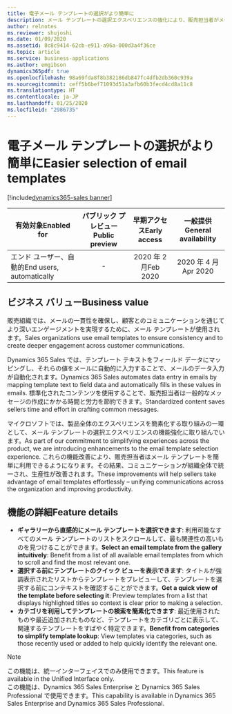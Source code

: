 ```yaml
---
title: 電子メール テンプレートの選択がより簡単に
description: メール テンプレートの選択エクスペリエンスの強化により、販売担当者がメール テンプレートをより簡単に利用できるようになります。
author: relnotes
ms.reviewer: shujoshi
ms.date: 01/09/2020
ms.assetid: 8c8c9414-62cb-e911-a96a-000d3a4f36ce
ms.topic: article
ms.service: business-applications
ms.author: emgibson
dynamics365pdf: true
ms.openlocfilehash: 98a69fda8f8b382186db847fc4dfb2db360c939a
ms.sourcegitcommit: ceff5b6bef71093d51a3afb60b3fecd4cd8a11c8
ms.translationtype: HT
ms.contentlocale: ja-JP
ms.lasthandoff: 01/25/2020
ms.locfileid: "2986735"
---
```

# <a name="easier-selection-of-email-templates"></a><span data-ttu-id="870e8-103">電子メール テンプレートの選択がより簡単に</span><span class="sxs-lookup"><span data-stu-id="870e8-103">Easier selection of email templates</span></span>
[!include[dynamics365-sales banner](../includes/dynamics365-sales.md)]

| <span data-ttu-id="870e8-104">有効対象</span><span class="sxs-lookup"><span data-stu-id="870e8-104">Enabled for</span></span>    |  <span data-ttu-id="870e8-105">パブリック プレビュー</span><span class="sxs-lookup"><span data-stu-id="870e8-105">Public preview</span></span> | <span data-ttu-id="870e8-106">早期アクセス</span><span class="sxs-lookup"><span data-stu-id="870e8-106">Early access</span></span> | <span data-ttu-id="870e8-107">一般提供</span><span class="sxs-lookup"><span data-stu-id="870e8-107">General availability</span></span> | 
| ---------- | :----------: |:----------: |:----------: |
|<span data-ttu-id="870e8-108">エンド ユーザー、自動的</span><span class="sxs-lookup"><span data-stu-id="870e8-108">End users, automatically</span></span>|-|<span data-ttu-id="870e8-109">2020 年 2 月</span><span class="sxs-lookup"><span data-stu-id="870e8-109">Feb 2020</span></span>| <span data-ttu-id="870e8-110">2020 年 4 月</span><span class="sxs-lookup"><span data-stu-id="870e8-110">Apr 2020</span></span>|


## <a name="business-value"></a><span data-ttu-id="870e8-111">ビジネス バリュー</span><span class="sxs-lookup"><span data-stu-id="870e8-111">Business value</span></span>
<!-- bv start -->
<span data-ttu-id="870e8-112">販売組織では、メールの一貫性を確保し、顧客とのコミュニケーションを通じてより深いエンゲージメントを実現するために、メール テンプレートが使用されます。</span><span class="sxs-lookup"><span data-stu-id="870e8-112">Sales organizations use email templates to ensure consistency and to create deeper engagement across customer communications.</span></span> 

<span data-ttu-id="870e8-113">Dynamics 365 Sales では、テンプレート テキストをフィールド データにマッピングし、それらの値をメールに自動的に入力することで、メールのデータ入力が自動化されます。</span><span class="sxs-lookup"><span data-stu-id="870e8-113">Dynamics 365 Sales automates data entry in emails by mapping template text to field data and automatically fills in these values in emails.</span></span> <span data-ttu-id="870e8-114">標準化されたコンテンツを使用することで、販売担当者は一般的なメッセージの作成にかかる時間と労力を節約できます。</span><span class="sxs-lookup"><span data-stu-id="870e8-114">Standardized content saves sellers time and effort in crafting common messages.</span></span> 

<span data-ttu-id="870e8-115">マイクロソフトでは、製品全体のエクスペリエンスを簡素化する取り組みの一環として、メール テンプレートの選択エクスペリエンスの機能強化に取り組んでいます。</span><span class="sxs-lookup"><span data-stu-id="870e8-115">As part of our commitment to simplifying experiences across the product, we are introducing enhancements to the email template selection experience.</span></span> <span data-ttu-id="870e8-116">これらの機能改善により、販売担当者はメール テンプレートを簡単に利用できるようになります。その結果、コミュニケーションが組織全体で統一され、生産性が改善されます。</span><span class="sxs-lookup"><span data-stu-id="870e8-116">These improvements will help sellers take advantage of email templates effortlessly – unifying communications across the organization and improving productivity.</span></span>
<!-- bv end -->



## <a name="feature-details"></a><span data-ttu-id="870e8-117">機能の詳細</span><span class="sxs-lookup"><span data-stu-id="870e8-117">Feature details</span></span>
<!--feature detail start -->
- <span data-ttu-id="870e8-118">**ギャラリーから直感的にメール テンプレートを選択できます**: 利用可能なすべてのメール テンプレートのリストをスクロールして、最も関連性の高いものを見つけることができます。</span><span class="sxs-lookup"><span data-stu-id="870e8-118">**Select an email template from the gallery intuitively**: Benefit from a list of all available email templates from which to scroll and find the most relevant one.</span></span>  
- <span data-ttu-id="870e8-119">**選択する前にテンプレートのクイック ビューを表示できます**: タイトルが強調表示されたリストからテンプレートをプレビューして、テンプレートを選択する前にコンテキストを確認することができます。</span><span class="sxs-lookup"><span data-stu-id="870e8-119">**Get a quick view of the template before selecting it**: Preview templates from a list that displays highlighted titles so context is clear prior to making a selection.</span></span> 
- <span data-ttu-id="870e8-120">**カテゴリを利用してテンプレートの検索を簡素化できます**: 最近使用されたものや最近追加されたものなど、テンプレートをカテゴリごとに表示して、関連するテンプレートをすばやく特定できます。</span><span class="sxs-lookup"><span data-stu-id="870e8-120">**Benefit from categories to simplify template lookup**: View templates via categories, such as those recently used or added to help quickly identify the relevant one.</span></span>
<!--feature detail end -->


<!--![Email templates](media/email-templates.png "Email templates dialog box")-->
<!-- Picture 1 -->

> [!NOTE]
> <span data-ttu-id="870e8-121">この機能は、統一インターフェイスでのみ使用できます。</span><span class="sxs-lookup"><span data-stu-id="870e8-121">This feature is available in the Unified Interface only.</span></span><br>
> <span data-ttu-id="870e8-122">この機能は、Dynamics 365 Sales Enterprise と Dynamics 365 Sales Professional で使用できます。</span><span class="sxs-lookup"><span data-stu-id="870e8-122">This capability is available in Dynamics 365 Sales Enterprise and Dynamics 365 Sales Professional.</span></span>






